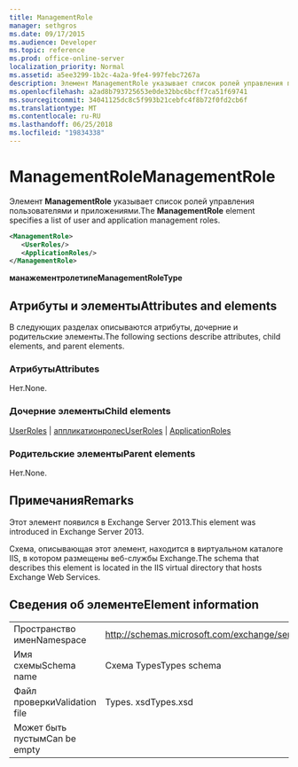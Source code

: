 ```yaml
---
title: ManagementRole
manager: sethgros
ms.date: 09/17/2015
ms.audience: Developer
ms.topic: reference
ms.prod: office-online-server
localization_priority: Normal
ms.assetid: a5ee3299-1b2c-4a2a-9fe4-997febc7267a
description: Элемент ManagementRole указывает список ролей управления пользователями и приложениями.
ms.openlocfilehash: a2ad8b793725653e0de32bbc6bcff7ca51f69741
ms.sourcegitcommit: 34041125dc8c5f993b21cebfc4f8b72f0fd2cb6f
ms.translationtype: MT
ms.contentlocale: ru-RU
ms.lasthandoff: 06/25/2018
ms.locfileid: "19834338"
---
```

# <a name="managementrole"></a><span data-ttu-id="f789c-103">ManagementRole</span><span class="sxs-lookup"><span data-stu-id="f789c-103">ManagementRole</span></span>

<span data-ttu-id="f789c-104">Элемент **ManagementRole** указывает список ролей управления пользователями и приложениями.</span><span class="sxs-lookup"><span data-stu-id="f789c-104">The **ManagementRole** element specifies a list of user and application management roles.</span></span> 
  
```XML
<ManagementRole>
   <UserRoles/>
   <ApplicationRoles/>
</ManagementRole>
```

 <span data-ttu-id="f789c-105">**манажементролетипе**</span><span class="sxs-lookup"><span data-stu-id="f789c-105">**ManagementRoleType**</span></span>
## <a name="attributes-and-elements"></a><span data-ttu-id="f789c-106">Атрибуты и элементы</span><span class="sxs-lookup"><span data-stu-id="f789c-106">Attributes and elements</span></span>

<span data-ttu-id="f789c-107">В следующих разделах описываются атрибуты, дочерние и родительские элементы.</span><span class="sxs-lookup"><span data-stu-id="f789c-107">The following sections describe attributes, child elements, and parent elements.</span></span>
  
### <a name="attributes"></a><span data-ttu-id="f789c-108">Атрибуты</span><span class="sxs-lookup"><span data-stu-id="f789c-108">Attributes</span></span>

<span data-ttu-id="f789c-109">Нет.</span><span class="sxs-lookup"><span data-stu-id="f789c-109">None.</span></span>
  
### <a name="child-elements"></a><span data-ttu-id="f789c-110">Дочерние элементы</span><span class="sxs-lookup"><span data-stu-id="f789c-110">Child elements</span></span>

<span data-ttu-id="f789c-111">[UserRoles](userroles.md) | [аппликатионролес](applicationroles.md)</span><span class="sxs-lookup"><span data-stu-id="f789c-111">[UserRoles](userroles.md) | [ApplicationRoles](applicationroles.md)</span></span>
  
### <a name="parent-elements"></a><span data-ttu-id="f789c-112">Родительские элементы</span><span class="sxs-lookup"><span data-stu-id="f789c-112">Parent elements</span></span>

<span data-ttu-id="f789c-113">Нет.</span><span class="sxs-lookup"><span data-stu-id="f789c-113">None.</span></span>
  
## <a name="remarks"></a><span data-ttu-id="f789c-114">Примечания</span><span class="sxs-lookup"><span data-stu-id="f789c-114">Remarks</span></span>

<span data-ttu-id="f789c-115">Этот элемент появился в Exchange Server 2013.</span><span class="sxs-lookup"><span data-stu-id="f789c-115">This element was introduced in Exchange Server 2013.</span></span>
  
<span data-ttu-id="f789c-116">Схема, описывающая этот элемент, находится в виртуальном каталоге IIS, в котором размещены веб-службы Exchange.</span><span class="sxs-lookup"><span data-stu-id="f789c-116">The schema that describes this element is located in the IIS virtual directory that hosts Exchange Web Services.</span></span>
  
## <a name="element-information"></a><span data-ttu-id="f789c-117">Сведения об элементе</span><span class="sxs-lookup"><span data-stu-id="f789c-117">Element information</span></span>

|||
|:-----|:-----|
|<span data-ttu-id="f789c-118">Пространство имен</span><span class="sxs-lookup"><span data-stu-id="f789c-118">Namespace</span></span>  <br/> |http://schemas.microsoft.com/exchange/services/2006/types  <br/> |
|<span data-ttu-id="f789c-119">Имя схемы</span><span class="sxs-lookup"><span data-stu-id="f789c-119">Schema name</span></span>  <br/> |<span data-ttu-id="f789c-120">Схема Types</span><span class="sxs-lookup"><span data-stu-id="f789c-120">Types schema</span></span>  <br/> |
|<span data-ttu-id="f789c-121">Файл проверки</span><span class="sxs-lookup"><span data-stu-id="f789c-121">Validation file</span></span>  <br/> |<span data-ttu-id="f789c-122">Types. xsd</span><span class="sxs-lookup"><span data-stu-id="f789c-122">Types.xsd</span></span>  <br/> |
|<span data-ttu-id="f789c-123">Может быть пустым</span><span class="sxs-lookup"><span data-stu-id="f789c-123">Can be empty</span></span>  <br/> ||
   

